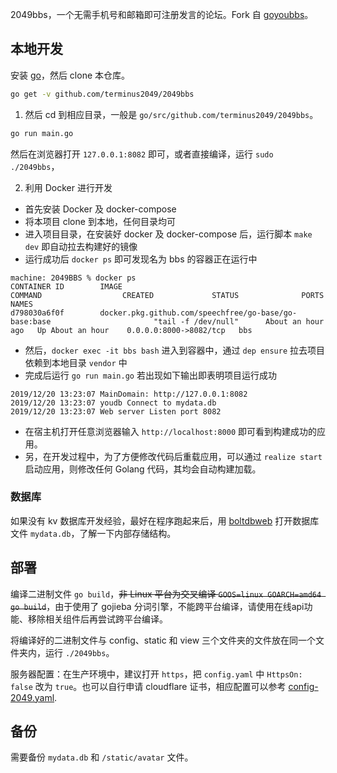 2049bbs，一个无需手机号和邮箱即可注册发言的论坛。Fork 自 [goyoubbs](https://github.com/ego008/goyoubbs)。

## 本地开发


安装 [go](https://golang.org/dl/)，然后 clone 本仓库。

```bash
go get -v github.com/terminus2049/2049bbs
```
1. 然后 cd 到相应目录，一般是 `go/src/github.com/terminus2049/2049bbs`。

```bash
go run main.go
```

然后在浏览器打开 `127.0.0.1:8082` 即可，或者直接编译，运行 `sudo ./2049bbs`，

2. 利用 Docker 进行开发

 - 首先安装 Docker 及 docker-compose
 - 将本项目 clone 到本地，任何目录均可
 - 进入项目目录，在安装好 docker 及 docker-compose 后，运行脚本 `make dev` 即自动拉去构建好的镜像
 - 运行成功后 `docker ps` 即可发现名为 bbs 的容器正在运行中

```
machine: 2049BBS % docker ps
CONTAINER ID        IMAGE                                                                       COMMAND                  CREATED             STATUS              PORTS                    NAMES
d798030a6f0f        docker.pkg.github.com/speechfree/go-base/go-base:base                       "tail -f /dev/null"      About an hour ago   Up About an hour    0.0.0.0:8000->8082/tcp   bbs
```
 - 然后，`docker exec -it bbs bash` 进入到容器中，通过 `dep ensure` 拉去项目依赖到本地目录 `vendor` 中
 - 完成后运行 `go run main.go` 若出现如下输出即表明项目运行成功

```
2019/12/20 13:23:07 MainDomain: http://127.0.0.1:8082
2019/12/20 13:23:07 youdb Connect to mydata.db
2019/12/20 13:23:07 Web server Listen port 8082
```
 - 在宿主机打开任意浏览器输入 `http://localhost:8000` 即可看到构建成功的应用。
 - 另，在开发过程中，为了方便修改代码后重载应用，可以通过 `realize start` 启动应用，则修改任何 Golang 代码，其均会自动构建加载。

### 数据库

如果没有 kv 数据库开发经验，最好在程序跑起来后，用 [boltdbweb](https://github.com/evnix/boltdbweb) 打开数据库文件 `mydata.db`，了解一下内部存储结构。

## 部署

编译二进制文件 `go build`，~~非 Linux 平台为交叉编译 `GOOS=linux GOARCH=amd64 go build`~~，由于使用了 gojieba 分词引擎，不能跨平台编译，请使用在线api功能、移除相关组件后再尝试跨平台编译。

将编译好的二进制文件与 config、static 和 view 三个文件夹的文件放在同一个文件夹内，运行 `./2049bbs`。

服务器配置：在生产环境中，建议打开 `https`，把 `config.yaml` 中 `HttpsOn: false` 改为 `true`。也可以自行申请 cloudflare 证书，相应配置可以参考 [config-2049.yaml](https://github.com/Terminus2049/2049BBS/blob/master/config/config-2049.yaml).

## 备份

需要备份 `mydata.db` 和 `/static/avatar` 文件。
